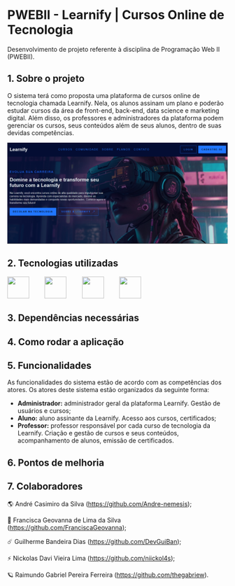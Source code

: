 # PWEBII - Learnify | Cursos Online de Tecnologia

Desenvolvimento de projeto referente à disciplina de Programação Web II (PWEBII).

## 1. Sobre o projeto

O sistema terá como proposta uma plataforma de cursos online de tecnologia chamada Learnify. Nela, os alunos assinam um plano e poderão estudar cursos da área de front-end, back-end, data science e marketing digital. Além disso, os professores e administradores da plataforma podem gerenciar os cursos, seus conteúdos além de seus alunos, dentro de suas devidas competências.

<img src="./imagens/imagem.png">

## 2. Tecnologias utilizadas

<img src="https://cdn-icons-png.flaticon.com/128/5968/5968292.png" width="50" height="50"> &nbsp; &nbsp; &nbsp; &nbsp; <img src="https://cdn-icons-png.flaticon.com/128/5968/5968322.png" width="50" height="50"> &nbsp; &nbsp; &nbsp; &nbsp; <img src="https://cdn-icons-png.flaticon.com/128/15772/15772797.png" width="50" height="50"> &nbsp; &nbsp; &nbsp; &nbsp; <img src="https://cdn-icons-png.flaticon.com/128/15466/15466163.png" width="50" height="50"> 

## 3. Dependências necessárias

## 4. Como rodar a aplicação

## 5. Funcionalidades

As funcionalidades do sistema estão de acordo com as competências dos atores. Os atores deste sistema estão organizados da seguinte forma:    

* **Administrador:** administrador geral da plataforma Learnify. Gestão de usuários e cursos;
* **Aluno:** aluno assinante da Learnify. Acesso aos cursos, certificados;
* **Professor:** professor responsável por cada curso de tecnologia da Learnify. Criação e gestão de cursos e seus conteúdos, acompanhamento de alunos, emissão de certificados.  

## 6. Pontos de melhoria

## 7. Colaboradores

🌎 André Casimiro da Silva  (https://github.com/Andre-nemesis);

🚀 Francisca Geovanna de Lima da Silva  (https://github.com/FranciscaGeovanna);

☄️ Guilherme Bandeira Dias  (https://github.com/DevGuiBan);

⚡ Nickolas Davi Vieira Lima  (https://github.com/niickol4s);

🪐 Raimundo Gabriel Pereira Ferreira  (https://github.com/thegabriew).

